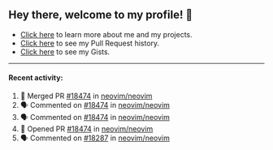 ## Hey there, welcome to my profile! 👋

- [Click here](https://seandewar.github.io/) to learn more about me and my projects.
- [Click here](https://github.com/search?p=1&q=author%3Aseandewar+is%3Apr) to see my Pull Request history.
- [Click here](https://gist.github.com/seandewar) to see my Gists.

---

#### Recent activity:

<!--START_SECTION:activity-->
1. 🎉 Merged PR [#18474](https://github.com/neovim/neovim/pull/18474) in [neovim/neovim](https://github.com/neovim/neovim)
2. 🗣 Commented on [#18474](https://github.com/neovim/neovim/issues/18474) in [neovim/neovim](https://github.com/neovim/neovim)
3. 🗣 Commented on [#18474](https://github.com/neovim/neovim/issues/18474) in [neovim/neovim](https://github.com/neovim/neovim)
4. 💪 Opened PR [#18474](https://github.com/neovim/neovim/pull/18474) in [neovim/neovim](https://github.com/neovim/neovim)
5. 🗣 Commented on [#18287](https://github.com/neovim/neovim/issues/18287) in [neovim/neovim](https://github.com/neovim/neovim)
<!--END_SECTION:activity-->
